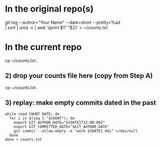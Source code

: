 # In the original repo(s)
git log --author="Your Name" --date=short --pretty=%ad \
| sort | uniq -c | awk '{print $1" "$2}' > ~/counts.txt

# In the current repo
cp ~/counts.txt .

## 2) drop your counts file here (copy from Step A)
cp ~/counts.txt .

## 3) replay: make empty commits dated in the past
```
while read COUNT DATE; do
  for i in $(seq 1 "$COUNT"); do
    export GIT_AUTHOR_DATE="${DATE}T12:00:00Z"
    export GIT_COMMITTER_DATE="$GIT_AUTHOR_DATE"
    git commit --allow-empty -m "work ${DATE} #$i" >/dev/null
  done
done < counts.txt
```
